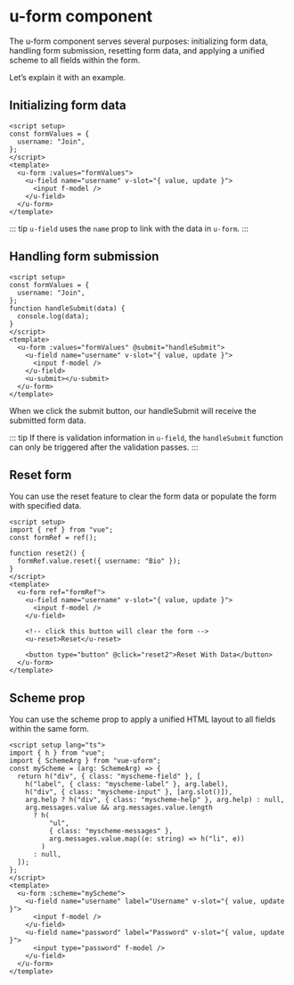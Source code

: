 # u-form component

The u-form component serves several purposes: initializing form data, handling form submission, resetting form data, and applying a unified scheme to all fields within the form.

Let’s explain it with an example.

## Initializing form data

```vue
<script setup>
const formValues = {
  username: "Join",
};
</script>
<template>
  <u-form :values="formValues">
    <u-field name="username" v-slot="{ value, update }">
      <input f-model />
    </u-field>
  </u-form>
</template>
```

::: tip
`u-field` uses the `name` prop to link with the data in `u-form`.
:::

## Handling form submission

```vue
<script setup>
const formValues = {
  username: "Join",
};
function handleSubmit(data) {
  console.log(data);
}
</script>
<template>
  <u-form :values="formValues" @submit="handleSubmit">
    <u-field name="username" v-slot="{ value, update }">
      <input f-model />
    </u-field>
    <u-submit></u-submit>
  </u-form>
</template>
```

When we click the submit button, our handleSubmit will receive the submitted form data.

::: tip
If there is validation information in `u-field`, the `handleSubmit` function can only be triggered after the validation passes.
:::

## Reset form

You can use the reset feature to clear the form data or populate the form with specified data.

```vue
<script setup>
import { ref } from "vue";
const formRef = ref();

function reset2() {
  formRef.value.reset({ username: "Bio" });
}
</script>
<template>
  <u-form ref="formRef">
    <u-field name="username" v-slot="{ value, update }">
      <input f-model />
    </u-field>

    <!-- click this button will clear the form -->
    <u-reset>Reset</u-reset>

    <button type="button" @click="reset2">Reset With Data</button>
  </u-form>
</template>
```

## Scheme prop

You can use the scheme prop to apply a unified HTML layout to all fields within the same form.

```vue
<script setup lang="ts">
import { h } from "vue";
import { SchemeArg } from "vue-uform";
const myScheme = (arg: SchemeArg) => {
  return h("div", { class: "myscheme-field" }, [
    h("label", { class: "myscheme-label" }, arg.label),
    h("div", { class: "myscheme-input" }, [arg.slot()]),
    arg.help ? h("div", { class: "myscheme-help" }, arg.help) : null,
    arg.messages.value && arg.messages.value.length
      ? h(
          "ul",
          { class: "myscheme-messages" },
          arg.messages.value.map((e: string) => h("li", e))
        )
      : null,
  ]);
};
</script>
<template>
  <u-form :scheme="myScheme">
    <u-field name="username" label="Username" v-slot="{ value, update }">
      <input f-model />
    </u-field>
    <u-field name="password" label="Password" v-slot="{ value, update }">
      <input type="password" f-model />
    </u-field>
  </u-form>
</template>
```
